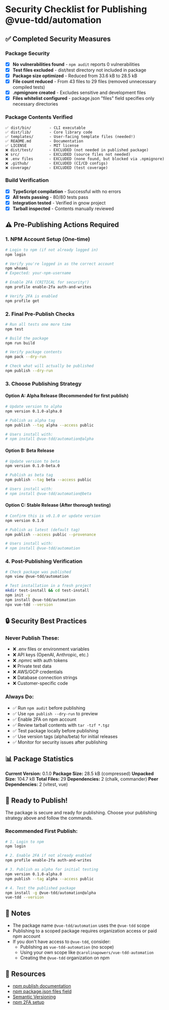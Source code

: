# Security Checklist for Publishing @vue-tdd/automation

## ✅ Completed Security Measures

### Package Security
- [x] **No vulnerabilities found** - `npm audit` reports 0 vulnerabilities
- [x] **Test files excluded** - dist/test directory not included in package
- [x] **Package size optimized** - Reduced from 33.6 kB to 28.5 kB
- [x] **File count reduced** - From 43 files to 29 files (removed unnecessary compiled tests)
- [x] **.npmignore created** - Excludes sensitive and development files
- [x] **Files whitelist configured** - package.json "files" field specifies only necessary directories

### Package Contents Verified
```
✅ dist/bin/        - CLI executable
✅ dist/lib/        - Core library code
✅ templates/       - User-facing template files (needed!)
✅ README.md        - Documentation
✅ LICENSE          - MIT license
❌ dist/test/       - EXCLUDED (not needed in published package)
❌ src/             - EXCLUDED (source files not needed)
❌ .env files       - EXCLUDED (none found, but blocked via .npmignore)
❌ .github/         - EXCLUDED (CI/CD configs)
❌ coverage/        - EXCLUDED (test coverage)
```

### Build Verification
- [x] **TypeScript compilation** - Successful with no errors
- [x] **All tests passing** - 80/80 tests pass
- [x] **Integration tested** - Verified in gnow project
- [x] **Tarball inspected** - Contents manually reviewed

## ⚠️ Pre-Publishing Actions Required

### 1. NPM Account Setup (One-time)
```bash
# Login to npm (if not already logged in)
npm login

# Verify you're logged in as the correct account
npm whoami
# Expected: your-npm-username

# Enable 2FA (CRITICAL for security!)
npm profile enable-2fa auth-and-writes

# Verify 2FA is enabled
npm profile get
```

### 2. Final Pre-Publish Checks
```bash
# Run all tests one more time
npm test

# Build the package
npm run build

# Verify package contents
npm pack --dry-run

# Check what will actually be published
npm publish --dry-run
```

### 3. Choose Publishing Strategy

#### Option A: Alpha Release (Recommended for first publish)
```bash
# Update version to alpha
npm version 0.1.0-alpha.0

# Publish as alpha tag
npm publish --tag alpha --access public

# Users install with:
# npm install @vue-tdd/automation@alpha
```

#### Option B: Beta Release
```bash
# Update version to beta
npm version 0.1.0-beta.0

# Publish as beta tag
npm publish --tag beta --access public

# Users install with:
# npm install @vue-tdd/automation@beta
```

#### Option C: Stable Release (After thorough testing)
```bash
# Confirm this is v0.1.0 or update version
npm version 0.1.0

# Publish as latest (default tag)
npm publish --access public --provenance

# Users install with:
# npm install @vue-tdd/automation
```

### 4. Post-Publishing Verification
```bash
# Check package was published
npm view @vue-tdd/automation

# Test installation in a fresh project
mkdir test-install && cd test-install
npm init -y
npm install @vue-tdd/automation
npx vue-tdd --version
```

## 🔒 Security Best Practices

### Never Publish These:
- ❌ .env files or environment variables
- ❌ API keys (OpenAI, Anthropic, etc.)
- ❌ .npmrc with auth tokens
- ❌ Private test data
- ❌ AWS/GCP credentials
- ❌ Database connection strings
- ❌ Customer-specific code

### Always Do:
- ✅ Run `npm audit` before publishing
- ✅ Use `npm publish --dry-run` to preview
- ✅ Enable 2FA on npm account
- ✅ Review tarball contents with `tar -tzf *.tgz`
- ✅ Test package locally before publishing
- ✅ Use version tags (alpha/beta) for initial releases
- ✅ Monitor for security issues after publishing

## 📊 Package Statistics

**Current Version:** 0.1.0
**Package Size:** 28.5 kB (compressed)
**Unpacked Size:** 104.7 kB
**Total Files:** 29
**Dependencies:** 2 (chalk, commander)
**Peer Dependencies:** 2 (vitest, vue)

## 🚀 Ready to Publish!

The package is secure and ready for publishing. Choose your publishing strategy above and follow the commands.

### Recommended First Publish:
```bash
# 1. Login to npm
npm login

# 2. Enable 2FA if not already enabled
npm profile enable-2fa auth-and-writes

# 3. Publish as alpha for initial testing
npm version 0.1.0-alpha.0
npm publish --tag alpha --access public

# 4. Test the published package
npm install -g @vue-tdd/automation@alpha
vue-tdd --version
```

## 📝 Notes

- The package name `@vue-tdd/automation` uses the `@vue-tdd` scope
- Publishing to a scoped package requires organization access or paid npm account
- If you don't have access to `@vue-tdd`, consider:
  - Publishing as `vue-tdd-automation` (no scope)
  - Using your own scope like `@carolinapowers/vue-tdd-automation`
  - Creating the `@vue-tdd` organization on npm

## 🔗 Resources

- [npm publish documentation](https://docs.npmjs.com/cli/v10/commands/npm-publish)
- [npm package.json files field](https://docs.npmjs.com/cli/v10/configuring-npm/package-json#files)
- [Semantic Versioning](https://semver.org/)
- [npm 2FA setup](https://docs.npmjs.com/configuring-two-factor-authentication)
